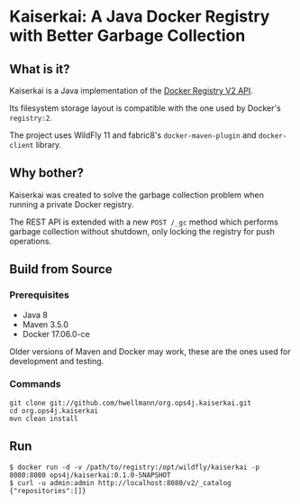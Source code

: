 ﻿Kaiserkai: A Java Docker Registry with Better Garbage Collection
================================================================

## What is it?

Kaiserkai is a Java implementation of the [Docker Registry V2 API](https://docs.docker.com/registry/spec/api/).

Its filesystem storage layout is compatible with the one used by Docker's `registry:2`.

The project uses WildFly 11 and fabric8's `docker-maven-plugin` and `docker-client` library.

## Why bother?

Kaiserkai was created to solve the garbage collection problem when running a private Docker
registry.

The REST API is extended with a new `POST /_gc` method which performs garbage collection
without shutdown, only locking the registry for push operations.


## Build from Source

### Prerequisites

* Java 8 
* Maven 3.5.0
* Docker 17.06.0-ce

Older versions of Maven and Docker may work, these are the ones used for development and testing.

### Commands

    git clone git://github.com/hwellmann/org.ops4j.kaiserkai.git
    cd org.ops4j.kaiserkai
    mvn clean install

## Run

    $ docker run -d -v /path/to/registry:/opt/wildfly/kaiserkai -p 8080:8080 ops4j/kaiserkai:0.1.0-SNAPSHOT
    $ curl -u admin:admin http://localhost:8080/v2/_catalog    
    {"repositories":[]}
    